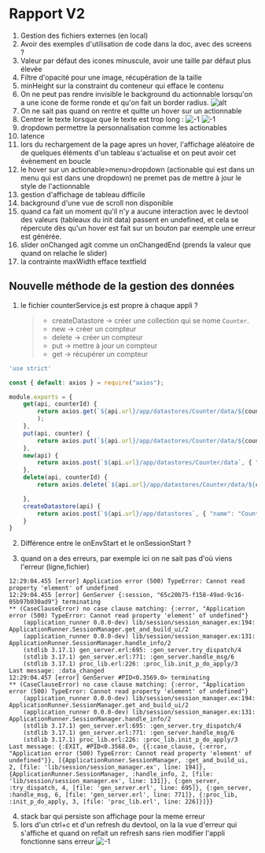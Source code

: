 # Rapport V2
1. Gestion des fichiers externes (en local)
2. Avoir des exemples d'utilisation de code dans la doc, avec des screens ? 
3. Valeur par défaut des icones minuscule, avoir une taille par défaut plus élevée
4. Filtre d'opacité pour une image, récupération de la taille
5. minHeight sur la constraint du conteneur qui efface le contenu
6. On ne peut pas rendre invisible le background du actionnable lorsqu'on a une icone de forme ronde et qu'on fait un border radius.
 ![alt](c4.png)
 7. On ne sait pas quand on rentre et quitte un hover sur un actionnable
 8. Centrer le texte lorsque que le texte est trop long :
![-1](c6.png)
![-1](c7.png)
9. dropdown permettre la personnalisation comme les actionables
10. latence 
11. lors du rechargement de la page apres un hover, l'affichage aléatoire de de quelques éléments d'un tableau s'actualise et on peut avoir cet évènement en boucle
12. le hover sur un actionable>menu>dropdown (actionable qui est dans un menu qui est dans une dropdown) ne premet pas de mettre à jour le style de l'actionnable
13. gestion d'affichage de tableau difficile
14. background d'une vue de scroll non disponible
15.  quand ca fait un moment qu'il n'y a aucune interaction avec le devtool des valeurs (tableaux du init data) passent en undefined, et cela se répercute dès qu'un hover est fait sur un bouton par exemple une erreur est générée.
16. slider onChanged agit comme un onChangedEnd (prends la valeur que quand on relache le slider)
17. la contrainte maxWidth efface textfield

## Nouvelle méthode de la gestion des données

1. le fichier counterService.js est propre à chaque appli ?
    > * createDatastore -> créer une collection qui se nome `Counter`.
    > * new -> créer un compteur 
    > * delete -> créer un compteur 
    > * put -> mettre à jour un compteur
    > * get -> récupérer un compteur
```js
'use strict'

const { default: axios } = require("axios");

module.exports = {
    get(api, counterId) {
        return axios.get(`${api.url}/app/datastores/Counter/data/${counterId}`, { headers: { Authorization: `Bearer ${api.token}` } }
        );
    },
    put(api, counter) {
        return axios.put(`${api.url}/app/datastores/Counter/data/${counter._id}`, counter, { headers: { Authorization: `Bearer ${api.token}` } });
    },
    new(api) {
        return axios.post(`${api.url}/app/datastores/Counter/data`, { "value": 0 }, { headers: { Authorization: `Bearer ${api.token}` } });
    },
    delete(api, counterId) {
        return axios.delete(`${api.url}/app/datastores/Counter/data/${counterId}`, { headers: { Authorization: `Bearer ${api.token}` } });

    },
    createDatastore(api) {
        return axios.post(`${api.url}/app/datastores`, { "name": "Counter" }, { headers: { Authorization: `Bearer ${api.token}` } });
    }
}

```

2. Différence entre le onEnvStart et le onSessionStart ?

3. quand on a des erreurs, par exemple ici on ne sait pas d'où viens l'erreur (ligne,fichier)
```
12:29:04.455 [error] Application error (500) TypeError: Cannot read property 'element' of undefined
12:29:04.455 [error] GenServer {:session, "65c20b75-f158-49ad-9c16-05b97b030ad9"} terminating
** (CaseClauseError) no case clause matching: {:error, "Application error (500) TypeError: Cannot read property 'element' of undefined"}
    (application_runner 0.0.0-dev) lib/session/session_manager.ex:194: ApplicationRunner.SessionManager.get_and_build_ui/2
    (application_runner 0.0.0-dev) lib/session/session_manager.ex:131: ApplicationRunner.SessionManager.handle_info/2
    (stdlib 3.17.1) gen_server.erl:695: :gen_server.try_dispatch/4
    (stdlib 3.17.1) gen_server.erl:771: :gen_server.handle_msg/6
    (stdlib 3.17.1) proc_lib.erl:226: :proc_lib.init_p_do_apply/3
Last message: :data_changed
12:29:04.457 [error] GenServer #PID<0.3569.0> terminating
** (CaseClauseError) no case clause matching: {:error, "Application error (500) TypeError: Cannot read property 'element' of undefined"}
    (application_runner 0.0.0-dev) lib/session/session_manager.ex:194: ApplicationRunner.SessionManager.get_and_build_ui/2
    (application_runner 0.0.0-dev) lib/session/session_manager.ex:131: ApplicationRunner.SessionManager.handle_info/2
    (stdlib 3.17.1) gen_server.erl:695: :gen_server.try_dispatch/4
    (stdlib 3.17.1) gen_server.erl:771: :gen_server.handle_msg/6
    (stdlib 3.17.1) proc_lib.erl:226: :proc_lib.init_p_do_apply/3
Last message: {:EXIT, #PID<0.3568.0>, {{:case_clause, {:error, "Application error (500) TypeError: Cannot read property 'element' of undefined"}}, [{ApplicationRunner.SessionManager, :get_and_build_ui, 2, [file: 'lib/session/session_manager.ex', line: 194]}, {ApplicationRunner.SessionManager, :handle_info, 2, [file: 'lib/session/session_manager.ex', line: 131]}, {:gen_server, :try_dispatch, 4, [file: 'gen_server.erl', line: 695]}, {:gen_server, :handle_msg, 6, [file: 'gen_server.erl', line: 771]}, {:proc_lib, :init_p_do_apply, 3, [file: 'proc_lib.erl', line: 226]}]}}
```
4. stack bar qui persiste son affichage pour la meme erreur
5. lors d'un ctrl+c et d'un refresh du devtool, on la la vue d'erreur qui s'affiche et quand on refait un refresh sans rien modifier l'appli fonctionne sans erreur
![-1](c6.png)

<!-- 
À faire :
                                        * delete viewed de viewed UI
                                        * delete Interest de Interest UI
* gestion des séries avec l'overlay
* add Interest to Viewed de Interest UI
* nettoyage de la gestion des données avec dictionnaires propres pour chaque elements
        * pour les consantes
        * pour les variables qui changent
        * pour chancun des dictionnaires
 -->